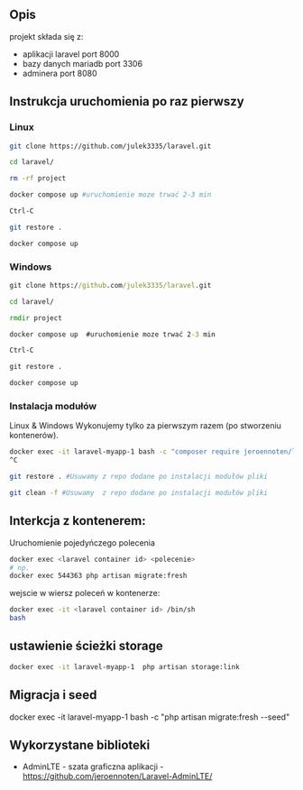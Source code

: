 ## Opis
projekt składa się z:
- aplikacji laravel port 8000
- bazy danych mariadb port 3306
- adminera port 8080

## Instrukcja uruchomienia po raz pierwszy
### Linux
```bash
git clone https://github.com/julek3335/laravel.git

cd laravel/

rm -rf project

docker compose up #uruchomienie moze trwać 2-3 min

Ctrl-C

git restore .

docker compose up
```
### Windows
```cmd
git clone https://github.com/julek3335/laravel.git

cd laravel/

rmdir project

docker compose up  #uruchomienie moze trwać 2-3 min

Ctrl-C

git restore .

docker compose up
```
### Instalacja modułów

Linux & Windows
Wykonujemy tylko za pierwszym razem (po stworzeniu kontenerów).

```bash
docker exec -it laravel-myapp-1 bash -c "composer require jeroennoten/laravel-adminlte ; php artisan adminlte:install -n ;composer require laravel/breeze --dev;php artisan breeze:install;composer require pelmered/fake-car --dev;npm install; npm run dev"
^C

git restore . #Usuwamy z repo dodane po instalacji modułów pliki

git clean -f #Usuwamy  z repo dodane po instalacji modułów pliki

```

## Interkcja z kontenerem:
Uruchomienie pojedyńczego polecenia
```bash
docker exec <laravel container id> <polecenie>
# np.
docker exec 544363 php artisan migrate:fresh
```
wejscie w wiersz poleceń w kontenerze:
```bash
docker exec -it <laravel container id> /bin/sh
bash
```

## ustawienie ścieżki storage
```bash
docker exec -it laravel-myapp-1  php artisan storage:link
```

## Migracja i seed
docker exec -it laravel-myapp-1 bash -c "php artisan migrate:fresh --seed"

## Wykorzystane biblioteki
- AdminLTE - szata graficzna aplikacji - https://github.com/jeroennoten/Laravel-AdminLTE/